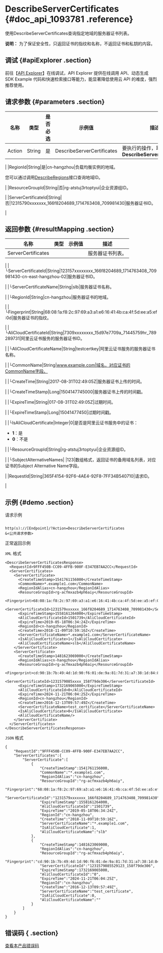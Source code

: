# DescribeServerCertificates {#doc_api_1093781 .reference}

使用DescribeServerCertificates查询指定地域的服务器证书列表。

**说明：** 为了保证安全性，只返回证书的指纹和名称，不返回证书和私钥的内容。

## 调试 {#apiExplorer .section}

前往【[API Explorer](https://api.aliyun.com/#product=Slb&api=DescribeServerCertificates)】在线调试，API Explorer 提供在线调用 API、动态生成 SDK Example 代码和快速检索接口等能力，能显著降低使用云 API 的难度，强烈推荐使用。

## 请求参数 {#parameters .section}

|名称|类型|是否必选|示例值|描述|
|--|--|----|---|--|
|Action|String|是|DescribeServerCertificates|要执行的操作，取值：**DescribeServerCertificates**

 |
|RegionId|String|是|cn-hangzhou|负载均衡实例的地域。

 您可以通过调用[DescribeRegions](~~27584~~)接口查询地域ID。

 |
|ResourceGroupId|String|否|rg-atstuj3rtoptyui|企业资源组ID。

 |
|ServerCertificateId|String|否|12315790xxxxxxx\_166f8204689\_1714763408\_709981430|服务器证书ID。

 |

## 返回参数 {#resultMapping .section}

|名称|类型|示例值|描述|
|--|--|---|--|
|ServerCertificates| | |服务器证书列表。

 |
|└ServerCertificateId|String|123157xxxxxxxx\_166f8204689\_1714763408\_709981430-cn-east-hangzhou-02|服务器证书ID。

 |
|└ServerCertificateName|String|slb|服务器证书名称。

 |
|└RegionId|String|cn-hangzhou|服务器证书的地域。

 |
|└Fingerprint|String|68:08:1a:f8:2c:97:69:a3:a1:e6:16:41:4b:ca:4f:5d:ee:a5:ef:0d|服务器证书的指纹。

 |
|└AliCloudCertificateId|String|7309xxxxxxxx\_15d97e7709a\_71445759hr\_789289731|阿里云证书服务的服务器证书ID。

 |
|└AliCloudCertificateName|String|testcertkey|阿里云证书服务的服务器证书名称。

 |
|└CommonName|String|www.example.com|域名，对应证书的CommonName字段。

 |
|└CreateTime|String|2017-08-31T02:49:05Z|服务器证书上传的时间。

 |
|└CreateTimeStamp|Long|1504147745000|服务器证书上传的时间戳。

 |
|└ExpireTime|String|017-08-31T02:49:05Z|过期时间。

 |
|└ExpireTimeStamp|Long|15041477450|过期时间戳。

 |
|└IsAliCloudCertificate|Integer|0|是否是阿里云证书服务中的证书：

 -   **1**：是
-   **0**：不是

 |
|└ResourceGroupId|String|rg-atstuj3rtoptyui|企业资源组ID。

 |
|└SubjectAlternativeNames| |123|数组格式，返回证书的备用域名列表，对应证书的Subject Alternative Name字段。

 |
|RequestId|String|365F4154-92F6-4AE4-92F8-7FF34B540710|请求ID。

 |

## 示例 {#demo .section}

请求示例

``` {#request_demo}

http(s)://[Endpoint]/?Action=DescribeServerCertificates
&<公共请求参数>

```

正常返回示例

`XML` 格式

``` {#xml_return_success_demo}
<DescribeServerCertificatesResponse>
  <RequestId>9FFF450B-CC09-4FFB-900F-E347EB7AA2CC</RequestId>
  <ServerCertificates>
    <ServerCertificate>
      <CreateTimeStamp>1541761156000</CreateTimeStamp>
      <CommonName>*.example1.com</CommonName>
      <RegionIdAlias>cn-hangzhou</RegionIdAlias>
      <ResourceGroupId>rg-acfmxazb4ph6aiy</ResourceGroupId>
      <Fingerprint>68:08:1a:f8:2c:97:69:a3:a1:e6:16:41:4b:ca:4f:5d:ee:a5:ef:0d</Fingerprint>
      <ServerCertificateId>1231579xxxxxx_166f8204689_1714763408_709981430</ServerCertificateId>
      <ExpireTimeStamp>1558161264000</ExpireTimeStamp>
      <AliCloudCertificateId>1501739</AliCloudCertificateId>
      <ExpireTime>2019-05-18T06:34:24Z</ExpireTime>
      <RegionId>cn-hangzhou</RegionId>
      <CreateTime>2018-11-09T10:59:16Z</CreateTime>
      <ServerCertificateName>*.example1.com</ServerCertificateName>
      <IsAliCloudCertificate>1</IsAliCloudCertificate>
      <AliCloudCertificateName>slb</AliCloudCertificateName>
    </ServerCertificate>
    <ServerCertificate>
      <CreateTimeStamp>1481623069000</CreateTimeStamp>
      <RegionIdAlias>cn-hangzhou</RegionIdAlias>
      <ResourceGroupId>rg-acfmxazb4ph6aiy</ResourceGroupId>
      <Fingerprint>cd:90:1b:7b:49:4d:1d:90:f6:01:de:9a:81:7d:31:a7:38:1d:84:8d</Fingerprint>
      <ServerCertificateId>1231579085xxxx_158f79de306</ServerCertificateId>
      <ExpireTimeStamp>1732169065000</ExpireTimeStamp>
      <AliCloudCertificateId>0</AliCloudCertificateId>
      <ExpireTime>2024-11-21T06:04:25Z</ExpireTime>
      <RegionId>cn-hangzhou</RegionId>
      <CreateTime>2016-12-13T09:57:49Z</CreateTime>
      <ServerCertificateName>test_certificate</ServerCertificateName>
      <IsAliCloudCertificate>0</IsAliCloudCertificate>
      <AliCloudCertificateName/>
    </ServerCertificate>
  </ServerCertificates>
</DescribeServerCertificatesResponse>

```

`JSON` 格式

``` {#json_return_success_demo}
{
	"RequestId":"9FFF450B-CC09-4FFB-900F-E347EB7AA2CC",
	"ServerCertificates":{
		"ServerCertificate":[
			{
				"CreateTimeStamp":1541761156000,
				"CommonName":"*.example1.com",
				"RegionIdAlias":"cn-hangzhou",
				"ResourceGroupId":"rg-acfmxazb4ph6aiy",
				"Fingerprint":"68:08:1a:f8:2c:97:69:a3:a1:e6:16:41:4b:ca:4f:5d:ee:a5:ef:0d",
				"ServerCertificateId":"1231579xxxxxxx_166f8204689_1714763408_709981430",
				"ExpireTimeStamp":1558161264000,
				"AliCloudCertificateId":"1501739",
				"ExpireTime":"2019-05-18T06:34:24Z",
				"RegionId":"cn-hangzhou",
				"CreateTime":"2018-11-09T10:59:16Z",
				"ServerCertificateName":"*.example1.com",
				"IsAliCloudCertificate":1,
				"AliCloudCertificateName":"slb"
			},
			{
				"CreateTimeStamp":1481623069000,
				"RegionIdAlias":"cn-hangzhou",
				"ResourceGroupId":"rg-acfmxazb4ph6aiy",
				"Fingerprint":"cd:90:1b:7b:49:4d:1d:90:f6:01:de:9a:81:7d:31:a7:38:1d:84:8d",
				"ServerCertificateId":"1231579085529123_158f79de306",
				"ExpireTimeStamp":1732169065000,
				"AliCloudCertificateId":"0",
				"ExpireTime":"2024-11-21T06:04:25Z",
				"RegionId":"cn-hangzhou",
				"CreateTime":"2016-12-13T09:57:49Z",
				"ServerCertificateName":"test_certificate",
				"IsAliCloudCertificate":0,
				"AliCloudCertificateName":""
			}
		]
	}
}
```

## 错误码 { .section}

[查看本产品错误码](https://error-center.aliyun.com/status/product/Slb)

